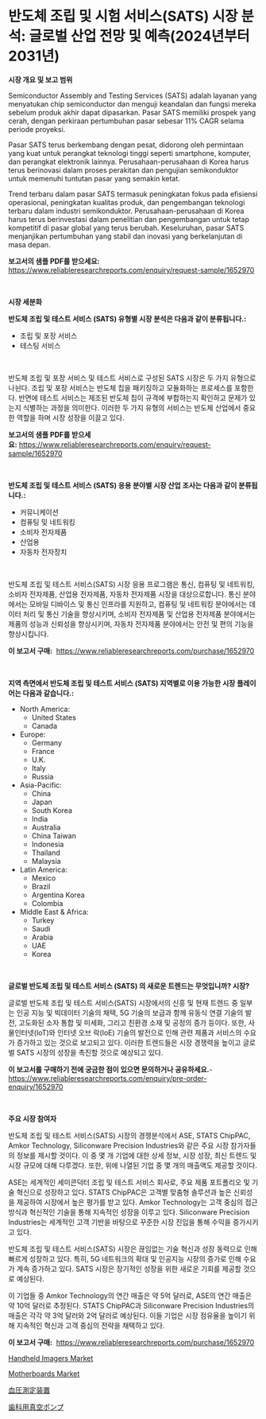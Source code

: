 <p><h1>반도체 조립 및 시험 서비스(SATS) 시장 분석: 글로벌 산업 전망 및 예측(2024년부터 2031년)</h1></p><p><strong>시장 개요 및 보고 범위</strong></p>
<p><p>Semiconductor Assembly and Testing Services (SATS) adalah layanan yang menyatukan chip semiconductor dan menguji keandalan dan fungsi mereka sebelum produk akhir dapat dipasarkan. Pasar SATS memiliki prospek yang cerah, dengan perkiraan pertumbuhan pasar sebesar 11% CAGR selama periode proyeksi.</p><p>Pasar SATS terus berkembang dengan pesat, didorong oleh permintaan yang kuat untuk perangkat teknologi tinggi seperti smartphone, komputer, dan perangkat elektronik lainnya. Perusahaan-perusahaan di Korea harus terus berinovasi dalam proses perakitan dan pengujian semikonduktor untuk memenuhi tuntutan pasar yang semakin ketat.</p><p>Trend terbaru dalam pasar SATS termasuk peningkatan fokus pada efisiensi operasional, peningkatan kualitas produk, dan pengembangan teknologi terbaru dalam industri semikonduktor. Perusahaan-perusahaan di Korea harus terus berinvestasi dalam penelitian dan pengembangan untuk tetap kompetitif di pasar global yang terus berubah. Keseluruhan, pasar SATS menjanjikan pertumbuhan yang stabil dan inovasi yang berkelanjutan di masa depan.</p></p>
<p><strong>보고서의 샘플 PDF를 받으세요:</strong> <a href="https://www.reliableresearchreports.com/enquiry/request-sample/1652970">https://www.reliableresearchreports.com/enquiry/request-sample/1652970</a></p>
<p>&nbsp;</p>
<p><strong>시장 세분화</strong></p>
<p><strong>반도체 조립 및 테스트 서비스 (SATS) 유형별 시장 분석은 다음과 같이 분류됩니다.:</strong></p>
<p><ul><li>조립 및 포장 서비스</li><li>테스팅 서비스</li></ul></p>
<p>&nbsp;</p>
<p><p>반도체 조립 및 포장 서비스 및 테스트 서비스로 구성된 SATS 시장은 두 가지 유형으로 나뉜다. 조립 및 포장 서비스는 반도체 칩을 패키징하고 모듈화하는 프로세스를 포함한다. 반면에 테스트 서비스는 제조된 반도체 칩이 규격에 부합하는지 확인하고 문제가 있는지 식별하는 과정을 의미한다. 이러한 두 가지 유형의 서비스는 반도체 산업에서 중요한 역할을 하며 시장 성장을 이끌고 있다.</p></p>
<p><strong>보고서의 샘플 PDF를 받으세요:</strong>&nbsp;<a href="https://www.reliableresearchreports.com/enquiry/request-sample/1652970">https://www.reliableresearchreports.com/enquiry/request-sample/1652970</a></p>
<p>&nbsp;</p>
<p><strong> 반도체 조립 및 테스트 서비스 (SATS) 응용 분야별 시장 산업 조사는 다음과 같이 분류됩니다.:</strong></p>
<p><ul><li>커뮤니케이션</li><li>컴퓨팅 및 네트워킹</li><li>소비자 전자제품</li><li>산업용</li><li>자동차 전자장치</li></ul></p>
<p>&nbsp;</p>
<p><p>반도체 조립 및 테스트 서비스(SATS) 시장 응용 프로그램은 통신, 컴퓨팅 및 네트워킹, 소비자 전자제품, 산업용 전자제품, 자동차 전자제품 시장을 대상으로합니다. 통신 분야에서는 모바일 디바이스 및 통신 인프라를 지원하고, 컴퓨팅 및 네트워킹 분야에서는 데이터 처리 및 통신 기술을 향상시키며, 소비자 전자제품 및 산업용 전자제품 분야에서는 제품의 성능과 신뢰성을 향상시키며, 자동차 전자제품 분야에서는 안전 및 편의 기능을 향상시킵니다.</p></p>
<p><strong>이 보고서 구매:</strong>&nbsp; <a href="https://www.reliableresearchreports.com/purchase/1652970">https://www.reliableresearchreports.com/purchase/1652970</a></p>
<p>&nbsp;</p>
<p><strong>지역 측면에서 반도체 조립 및 테스트 서비스 (SATS) 지역별로 이용 가능한 시장 플레이어는 다음과 같습니다.:</strong></p>
<p><ul>
    <li>
        North America:
        <ul>
            <li>United States</li>
            <li>Canada</li>
        </ul>
    </li>
    <li>
        Europe:
        <ul>
            <li>Germany</li>
            <li>France</li>
            <li>U.K.</li>
            <li>Italy</li>
            <li>Russia</li>
        </ul>
    </li>
    <li>
        Asia-Pacific:
        <ul>
            <li>China</li>
            <li>Japan</li>
            <li>South Korea</li>
            <li>India</li>
            <li>Australia</li>
            <li>China Taiwan</li>
            <li>Indonesia</li>
            <li>Thailand</li>
            <li>Malaysia</li>
        </ul>
    </li>
    <li>
        Latin America:
        <ul>
            <li>Mexico</li>
            <li>Brazil</li>
            <li>Argentina Korea</li>
            <li>Colombia</li>
        </ul>
    </li>
    <li>
        Middle East & Africa:
        <ul>
            <li>Turkey</li>
            <li>Saudi</li>
            <li>Arabia</li>
            <li>UAE</li>
            <li>Korea</li>
        </ul>
    </li>
    </ul></p>
<p>&nbsp;</p>
<p><strong>글로벌 반도체 조립 및 테스트 서비스 (SATS) 의 새로운 트렌드는 무엇입니까? 시장?</strong></p>
<p><p>글로벌 반도체 조립 및 테스트 서비스(SATS) 시장에서의 신흥 및 현재 트렌드 중 일부는 인공 지능 및 빅데이터 기술의 채택, 5G 기술의 보급과 함께 유동식 연결 기술의 발전, 고도화된 소자 통합 및 미세화, 그리고 친환경 소재 및 공정의 증가 등이다. 또한, 사물인터넷(IoT)와 인터넷 오브 락(IoE) 기술의 발전으로 인해 관련 제품과 서비스의 수요가 증가하고 있는 것으로 보고되고 있다. 이러한 트렌드들은 시장 경쟁력을 높이고 글로벌 SATS 시장의 성장을 촉진할 것으로 예상되고 있다.</p></p>
<p><strong>이 보고서를 구매하기 전에 궁금한 점이 있으면 문의하거나 공유하세요.</strong>- <a href="https://www.reliableresearchreports.com/enquiry/pre-order-enquiry/1652970">https://www.reliableresearchreports.com/enquiry/pre-order-enquiry/1652970</a></p>
<p>&nbsp;</p>
<p><strong>주요 시장 참여자</strong></p>
<p><p>반도체 조립 및 테스트 서비스(SATS) 시장의 경쟁분석에서 ASE, STATS ChipPAC, Amkor Technology, Siliconware Precision Industries와 같은 주요 시장 참가자들의 정보를 제시할 것이다. 이 중 몇 개 기업에 대한 상세 정보, 시장 성장, 최신 트렌드 및 시장 규모에 대해 다루겠다. 또한, 위에 나열된 기업 중 몇 개의 매출액도 제공할 것이다.</p><p>ASE는 세계적인 세미콘덕터 조립 및 테스트 서비스 회사로, 주요 제품 포트폴리오 및 기술 혁신으로 성장하고 있다. STATS ChipPAC은 고객별 맞춤형 솔루션과 높은 신뢰성을 제공하여 시장에서 높은 평가를 받고 있다. Amkor Technology는 고객 중심의 접근 방식과 혁신적인 기술을 통해 지속적인 성장을 이루고 있다. Siliconware Precision Industries는 세계적인 고객 기반을 바탕으로 꾸준한 시장 진입을 통해 수익을 증가시키고 있다.</p><p>반도체 조립 및 테스트 서비스(SATS) 시장은 끊임없는 기술 혁신과 성장 동력으로 인해 빠르게 성장하고 있다. 특히, 5G 네트워크의 확대 및 인공지능 시장의 증가로 인해 수요가 계속 증가하고 있다. SATS 시장은 장기적인 성장을 위한 새로운 기회를 제공할 것으로 예상된다.</p><p>이 기업들 중 Amkor Technology의 연간 매출은 약 5억 달러로, ASE의 연간 매출은 약 10억 달러로 추정된다. STATS ChipPAC과 Siliconware Precision Industries의 매출은 각각 약 3억 달러와 2억 달러로 예상된다. 이들 기업은 시장 점유율을 높이기 위해 지속적인 혁신과 고객 중심의 전략을 채택하고 있다.</p></p>
<p><strong>이 보고서 구매:</strong>&nbsp;&nbsp;<a href="https://www.reliableresearchreports.com/purchase/1652970">https://www.reliableresearchreports.com/purchase/1652970</a></p>
<p><p><a href="https://github.com/nancykennedykellievqfqt2/Market-Research-Report-List-1/blob/main/handheld-imagers-market.md">Handheld Imagers Market</a></p><p><a href="https://github.com/seekum/Market-Research-Report-List-2/blob/main/motherboards-market.md">Motherboards Market</a></p><p><a href="https://github.com/bevdtkn4419963/Market-Research-Report-List-1/blob/main/897222311490.md">血圧測定装置</a></p><p><a href="https://github.com/MosesSpinka1914/Market-Research-Report-List-1/blob/main/737045811491.md">歯科用真空ポンプ</a></p></p>
